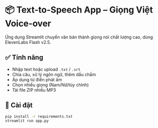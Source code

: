 # 📦 Text-to-Speech App – Giọng Việt Voice-over

Ứng dụng Streamlit chuyển văn bản thành giọng nói chất lượng cao, dùng ElevenLabs Flash v2.5.

## ✅ Tính năng
- Nhập text hoặc upload `.txt` / `.srt`
- Chia câu, xử lý ngôn ngữ, thêm dấu chấm
- Áp dụng từ điển phát âm
- Chọn nhiều giọng (Nam/Nữ/tùy chỉnh)
- Tải file ZIP nhiều MP3

## 🚀 Cài đặt
```bash
pip install -r requirements.txt
streamlit run app.py
